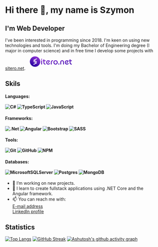 # Hi there 👋, my name is Szymon
## I'm Web Developer

I've been interested in programming since 2018. 
I'm keen on using new technologies and tools. 
I'm doing my Bachelor of Engineering degree (I major in computer science) and in free time I develop some projects with [sitero.net](https://sitero.net).
<svg width="157" height="54" viewBox="0 0 157 54" fill="none" xmlns="http://www.w3.org/2000/svg">
<path d="M47.0657 35.2348C47.0657 36.0509 47.7016 36.7091 48.523 36.7091C49.3444 36.7091 49.9804 36.0509 49.9804 35.2348V24.2568C49.9804 23.4407 49.3444 22.8089 48.523 22.8089C47.7016 22.8089 47.0657 23.4407 47.0657 24.2568V35.2348ZM48.523 21.282C49.4769 21.282 50.2453 20.4922 50.2453 19.5708C50.2453 19.1169 50.0639 18.6817 49.7409 18.3608C49.4179 18.0399 48.9798 17.8596 48.523 17.8596C48.0662 17.8596 47.6281 18.0399 47.3051 18.3608C46.9821 18.6817 46.8007 19.1169 46.8007 19.5708C46.8007 20.4922 47.5691 21.282 48.523 21.282ZM53.3794 25.7311H54.3333V30.4961C54.3333 34.3134 56.93 36.7091 60.3482 36.7091C61.0901 36.7091 61.6995 36.1036 61.6995 35.3401C61.6995 34.603 61.0901 33.9975 60.3482 33.9975C58.5464 33.9975 57.248 32.8128 57.248 30.4961V25.7311H60.3482C61.0901 25.7311 61.6995 25.1256 61.6995 24.3885C61.6995 23.625 61.0901 23.0458 60.3482 23.0458H57.248V21.0714C57.248 20.2553 56.6121 19.6234 55.7907 19.6234C54.9693 19.6234 54.3333 20.2553 54.3333 21.0714V23.0458H53.3794C52.6375 23.0458 52.0281 23.625 52.0281 24.3885C52.0281 25.1256 52.6375 25.7311 53.3794 25.7311ZM70.221 36.7354C72.4733 36.7354 74.3016 35.7613 75.3085 34.5503C75.5735 34.2607 75.7325 33.8922 75.7325 33.6026C75.7325 32.7865 75.123 32.2073 74.3016 32.2073C73.7452 32.2073 73.4537 32.5232 73.0298 32.8654C72.6694 33.245 72.2338 33.5463 71.7503 33.7502C71.2669 33.9541 70.7462 34.0562 70.221 34.0501C67.9158 34.0501 66.1405 32.1283 66.1405 29.759C66.1405 27.3633 67.9423 25.4678 70.221 25.4678C70.804 25.4678 71.5194 25.6258 71.9699 25.9417L68.7637 29.68C68.5252 29.9169 68.4457 30.2328 68.4457 30.5488C68.4457 31.3122 69.0287 31.8651 69.8236 31.8651C70.221 31.8651 70.539 31.7334 70.8305 31.3912L74.9111 26.5735C75.229 26.205 75.335 25.889 75.335 25.5205C75.335 25.0993 75.123 24.7044 74.8051 24.4148C73.9042 23.5987 72.2878 22.7826 70.221 22.7826C66.1935 22.7826 63.1993 25.8627 63.1993 29.759C63.1993 33.6552 66.22 36.7354 70.221 36.7354ZM78.4537 35.2348C78.4537 36.0509 79.0897 36.7091 79.9111 36.7091C80.7325 36.7091 81.3684 36.0509 81.3684 35.2348V28.9429C81.3684 26.6262 82.6668 25.4678 84.4156 25.4678C85.1575 25.4678 85.767 24.8623 85.767 24.1252C85.767 23.3617 85.1575 22.7826 84.4156 22.7826C80.971 22.7826 78.4537 25.2046 78.4537 28.9429V35.2348ZM93.846 36.7354C97.9 36.7354 100.868 33.6552 100.868 29.759C100.868 25.8627 97.9 22.7826 93.846 22.7826C89.8184 22.7826 86.8242 25.8627 86.8242 29.759C86.8242 33.6552 89.8184 36.7354 93.846 36.7354ZM93.846 34.0501C91.5142 34.0501 89.7654 32.102 89.7654 29.759C89.7654 27.3896 91.5142 25.4678 93.846 25.4678C96.1777 25.4678 97.9265 27.3896 97.9265 29.759C97.9265 32.102 96.1777 34.0501 93.846 34.0501ZM104.364 36.7091C105.371 36.7091 106.192 35.8929 106.192 34.8926C106.192 33.8658 105.371 33.0761 104.364 33.0761C103.357 33.0761 102.535 33.8658 102.535 34.8926C102.535 35.8929 103.357 36.7091 104.364 36.7091ZM109.22 35.2348C109.22 36.0509 109.856 36.7091 110.678 36.7091C111.499 36.7091 112.135 36.0509 112.135 35.2348V28.8112C112.135 26.6262 113.486 25.4678 115.182 25.4678C116.878 25.4678 118.229 26.6262 118.229 28.8112V35.2348C118.229 36.0509 118.865 36.7091 119.687 36.7091C120.481 36.7091 121.144 36.0509 121.144 35.2348V28.9165C121.144 25.1519 118.521 22.7826 115.182 22.7826C111.843 22.7826 109.22 25.1519 109.22 28.9165V35.2348ZM130.978 36.7354C133.231 36.7354 135.059 35.7613 136.066 34.5503C136.331 34.2607 136.49 33.8922 136.49 33.6026C136.49 32.7865 135.88 32.2073 135.059 32.2073C134.502 32.2073 134.211 32.5232 133.787 32.8654C133.427 33.245 132.991 33.5463 132.508 33.7502C132.024 33.9541 131.504 34.0562 130.978 34.0501C128.673 34.0501 126.898 32.1283 126.898 29.759C126.898 27.3633 128.7 25.4678 130.978 25.4678C131.561 25.4678 132.277 25.6258 132.727 25.9417L129.521 29.68C129.283 29.9169 129.203 30.2328 129.203 30.5488C129.203 31.3122 129.786 31.8651 130.581 31.8651C130.978 31.8651 131.296 31.7334 131.588 31.3912L135.668 26.5735C135.986 26.205 136.092 25.889 136.092 25.5205C136.092 25.0993 135.88 24.7044 135.562 24.4148C134.661 23.5987 133.045 22.7826 130.978 22.7826C126.951 22.7826 123.957 25.8627 123.957 29.759C123.957 33.6552 126.977 36.7354 130.978 36.7354ZM138.59 25.7311H139.544V30.4961C139.544 34.3134 142.14 36.7091 145.558 36.7091C146.3 36.7091 146.91 36.1036 146.91 35.3401C146.91 34.603 146.3 33.9975 145.558 33.9975C143.757 33.9975 142.458 32.8128 142.458 30.4961V25.7311H145.558C146.3 25.7311 146.91 25.1256 146.91 24.3885C146.91 23.625 146.3 23.0458 145.558 23.0458H142.458V21.0714C142.458 20.2553 141.822 19.6234 141.001 19.6234C140.18 19.6234 139.544 20.2553 139.544 21.0714V23.0458H138.59C137.848 23.0458 137.238 23.625 137.238 24.3885C137.238 25.1256 137.848 25.7311 138.59 25.7311Z" fill="url(#paint0_linear)"/>
<path d="M27.2124 10.1935C22.7163 10.1935 18.4043 11.9686 15.225 15.1283C12.0458 18.2881 10.2597 22.5736 10.2597 27.0421C10.2597 31.5107 12.0458 35.7962 15.225 38.9559C18.4043 42.1157 22.7163 43.8908 27.2124 43.8908C31.7085 43.8908 36.0205 42.1157 39.1997 38.9559C42.379 35.7962 44.1651 31.5107 44.1651 27.0421C44.1651 22.5736 42.379 18.2881 39.1997 15.1283C36.0205 11.9686 31.7085 10.1935 27.2124 10.1935V10.1935ZM32.7503 16.592V19.2457L25.3237 22.7899L32.7503 26.3171V28.9708L22.1387 23.8372V21.7266L32.7503 16.592ZM22.1496 25.2551L32.7572 30.3926V32.5032L22.1496 37.641V34.9873L29.5794 31.4512L22.1496 27.9148V25.2551Z" fill="url(#paint1_linear)"/>
<defs>
<linearGradient id="paint0_linear" x1="565.235" y1="-53.2795" x2="571.822" y2="-2.61032" gradientUnits="userSpaceOnUse">
<stop stop-color="#9536D9"/>
<stop offset="1" stop-color="#1F009C"/>
</linearGradient>
<linearGradient id="paint1_linear" x1="36.0407" y1="10.0987" x2="19.083" y2="43.9894" gradientUnits="userSpaceOnUse">
<stop stop-color="#9536D9"/>
<stop offset="1" stop-color="#1F009C"/>
</linearGradient>
</defs>
</svg>

## Skils
#### Languages: </br></br>  ![C#](https://img.shields.io/badge/c%23-%23239120.svg?style=for-the-badge&logo=c-sharp&logoColor=white)  ![TypeScript](https://img.shields.io/badge/typescript-%23007ACC.svg?style=for-the-badge&logo=typescript&logoColor=white)  ![JavaScript](https://img.shields.io/badge/javascript-%23323330.svg?style=for-the-badge&logo=javascript&logoColor=%23F7DF1E)
#### Frameworks: </br></br> ![.Net](https://img.shields.io/badge/.NET-5C2D91?style=for-the-badge&logo=.net&logoColor=white) ![Angular](https://img.shields.io/badge/angular-%23DD0031.svg?style=for-the-badge&logo=angular&logoColor=white) ![Bootstrap](https://img.shields.io/badge/bootstrap-%23563D7C.svg?style=for-the-badge&logo=bootstrap&logoColor=white) ![SASS](https://img.shields.io/badge/SASS-hotpink.svg?style=for-the-badge&logo=SASS&logoColor=white)
#### Tools: </br></br>  ![Git](https://img.shields.io/badge/git-%23F05033.svg?style=for-the-badge&logo=git&logoColor=white) ![GitHub](https://img.shields.io/badge/github-%23121011.svg?style=for-the-badge&logo=github&logoColor=white) ![NPM](https://img.shields.io/badge/NPM-%23000000.svg?style=for-the-badge&logo=npm&logoColor=white)
#### Databases: </br></br> ![MicrosoftSQLServer](https://img.shields.io/badge/Microsoft%20SQL%20Sever-CC2927?style=for-the-badge&logo=microsoft%20sql%20server&logoColor=white) ![Postgres](https://img.shields.io/badge/postgres-%23316192.svg?style=for-the-badge&logo=postgresql&logoColor=white) ![MongoDB](https://img.shields.io/badge/MongoDB-%234ea94b.svg?style=for-the-badge&logo=mongodb&logoColor=white)

- 🔭 I’m working on new projects. 
- 🌱 I learn to create fullstack applications using .NET Core and the Angular framework.
- 📫 You can reach me with:\
     [E-mail address](mailto:szymon.sul3jczak@gmail.com)\
     [LinkedIn profile](https://www.linkedin.com/in/szymon-sulejczak-1984451b7/)
     
## Statistics
[![Top Langs](https://github-readme-stats.vercel.app/api/top-langs/?username=Sul3j&theme=dark)](https://github.com/anuraghazra/github-readme-stats)
[![GitHub Streak](https://github-readme-streak-stats.herokuapp.com/?user=Sul3j&theme=dark)](https://git.io/streak-stats)
[![Ashutosh's github activity graph](https://activity-graph.herokuapp.com/graph?username=Sul3j&theme=xcode)](https://github.com/ashutosh00710/github-readme-activity-graph)


